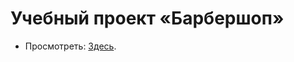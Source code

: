 # Учебный проект «Барбершоп»

* Просмотреть: [Здесь](https://vicabelotelova.github.io/131771-barbershop/).
